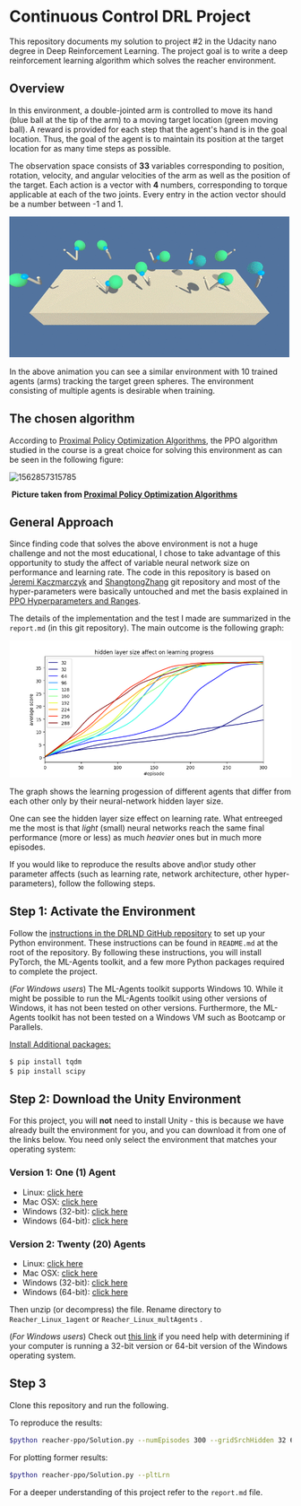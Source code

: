 

# Continuous Control DRL Project

This repository documents my solution to project #2 in the Udacity nano degree in Deep Reinforcement Learning. The project goal is to write a deep reinforcement learning algorithm which solves the reacher environment.

## Overview

In this environment, a double-jointed arm is controlled to move its hand (blue ball at the tip of the arm) to a moving target location (green moving ball). A reward is provided for each step that the agent's hand is in the goal location. Thus, the goal of the agent is to maintain its position at the target location for as many time steps as possible.

The observation space consists of **33** variables corresponding to position, rotation, velocity, and angular velocities of the arm as well as the position of the target. Each action is a vector with **4** numbers, corresponding to torque applicable at each of the two joints. Every entry in the action vector should be a number between -1 and 1.



![reacher](report_images/reacher.gif)

In the above animation you can see a similar environment with 10 trained agents (arms) tracking the target green spheres. The environment consisting of multiple agents is desirable when training. 



## The chosen algorithm

According to [Proximal Policy Optimization Algorithms](https://arxiv.org/pdf/1707.06347.pdf), the PPO algorithm studied in the course is a great choice for solving this environment as can be seen in the following figure:

![1562857315785](/home/roees/projForDRL/udacity_drlnd_p2_continuous_cntrl/report_images/reacherv1_ppo.png)

​						**Picture taken from  [Proximal Policy Optimization Algorithms](https://arxiv.org/pdf/1707.06347.pdf)**



## General Approach

Since finding code that solves the above environment is not a huge challenge and not the most educational, I chose to take advantage of this opportunity to study the affect of variable neural network size on performance and learning rate. The code in this repository is based on [Jeremi Kaczmarczyk](https://github.com/jknthn/reacher-ppo.git) and  [ShangtongZhang](https://github.com/ShangtongZhang/DeepRL) git repository and most of the hyper-parameters were basically untouched and met the basis explained in [PPO Hyperparameters and Ranges](https://medium.com/@aureliantactics).

The details of the implementation and the test I made are summarized in the ```report.md``` (in this git repository). The main outcome is the following graph:

![1562857315785](report_images/hiddSizeEffect.png)

The graph shows the learning progession of different agents that differ from each other only by their neural-network hidden layer size. 

One can see the hidden layer size effect on learning rate. What entreeged me the most is that *light* (small) neural networks reach the same final performance (more or less) as much *heavier* ones but in much more episodes.

If you would like to reproduce the results above and\or study other parameter affects (such as learning rate, network architecture, other hyper-parameters), follow the following steps.



## Step 1: Activate the Environment

Follow the [instructions in the DRLND GitHub repository](https://github.com/udacity/deep-reinforcement-learning#dependencies) to set up your Python environment. These instructions can be found in `README.md` at the root of the repository. By following these instructions, you will install PyTorch, the ML-Agents toolkit, and a few more Python packages required to complete the project.

(*For Windows users*) The ML-Agents toolkit supports Windows 10. While it might be possible to run the ML-Agents toolkit using other versions of Windows, it has not been tested on other versions. Furthermore, the ML-Agents toolkit has not been tested on a Windows VM such as Bootcamp or Parallels.



<u>Install Additional packages:</u>

```bash
$ pip install tqdm
$ pip install scipy
```



## Step 2: Download the Unity Environment

For this project, you will **not** need to install Unity - this is because we have already built the environment for you, and you can download it from one of the links below. You need only select the environment that matches your operating system:

### Version 1: One (1) Agent

- Linux: [click here](https://s3-us-west-1.amazonaws.com/udacity-drlnd/P2/Reacher/one_agent/Reacher_Linux.zip)
- Mac OSX: [click here](https://s3-us-west-1.amazonaws.com/udacity-drlnd/P2/Reacher/one_agent/Reacher.app.zip)
- Windows (32-bit): [click here](https://s3-us-west-1.amazonaws.com/udacity-drlnd/P2/Reacher/one_agent/Reacher_Windows_x86.zip)
- Windows (64-bit): [click here](https://s3-us-west-1.amazonaws.com/udacity-drlnd/P2/Reacher/one_agent/Reacher_Windows_x86_64.zip)

### Version 2: Twenty (20) Agents

- Linux: [click here](https://s3-us-west-1.amazonaws.com/udacity-drlnd/P2/Reacher/Reacher_Linux.zip)
- Mac OSX: [click here](https://s3-us-west-1.amazonaws.com/udacity-drlnd/P2/Reacher/Reacher.app.zip)
- Windows (32-bit): [click here](https://s3-us-west-1.amazonaws.com/udacity-drlnd/P2/Reacher/Reacher_Windows_x86.zip)
- Windows (64-bit): [click here](https://s3-us-west-1.amazonaws.com/udacity-drlnd/P2/Reacher/Reacher_Windows_x86_64.zip)

Then unzip (or decompress) the file. Rename directory to ```Reacher_Linux_1agent``` or ```Reacher_Linux_multAgents``` .

(*For Windows users*) Check out [this link](https://support.microsoft.com/en-us/help/827218/how-to-determine-whether-a-computer-is-running-a-32-bit-version-or-64) if you need help with determining if your computer is running a 32-bit version or 64-bit version of the Windows operating system.



## Step 3

Clone this repository and run the following.

To reproduce the results:

```bash
$python reacher-ppo/Solution.py --numEpisodes 300 --gridSrchHidden 32 64 96 128 160 192 224 256 288
```

For plotting former results:

```bash
$python reacher-ppo/Solution.py --pltLrn
```



For a deeper understanding of this project refer to the ```report.md``` file.

